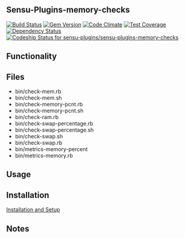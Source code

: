 ## Sensu-Plugins-memory-checks

[ ![Build Status](https://travis-ci.org/sensu-plugins/sensu-plugins-memory-checks.svg?branch=master)](https://travis-ci.org/sensu-plugins/sensu-plugins-memory-checks)
[![Gem Version](https://badge.fury.io/rb/sensu-plugins-memory-checks.svg)](http://badge.fury.io/rb/sensu-plugins-memory-checks)
[![Code Climate](https://codeclimate.com/github/sensu-plugins/sensu-plugins-memory-checks/badges/gpa.svg)](https://codeclimate.com/github/sensu-plugins/sensu-plugins-memory-checks)
[![Test Coverage](https://codeclimate.com/github/sensu-plugins/sensu-plugins-memory-checks/badges/coverage.svg)](https://codeclimate.com/github/sensu-plugins/sensu-plugins-memory-checks)
[![Dependency Status](https://gemnasium.com/sensu-plugins/sensu-plugins-memory-checks.svg)](https://gemnasium.com/sensu-plugins/sensu-plugins-memory-checks)
[ ![Codeship Status for sensu-plugins/sensu-plugins-memory-checks](https://codeship.com/projects/a76e31a0-dc03-0132-9d16-1e3fe125131b/status?branch=master)](https://codeship.com/projects/79854)

## Functionality

## Files
 * bin/check-mem.rb
 * bin/check-mem.sh
 * bin/check-memory-pcnt.rb
 * bin/check-memory-pcnt.sh
 * bin/check-ram.rb
 * bin/check-swap-percentage.rb
 * bin/check-swap-percentage.sh
 * bin/check-swap.sh
 * bin/check-swap.rb
 * bin/metrics-memory-percent
 * bin/metrics-memory.rb

## Usage

## Installation

[Installation and Setup](http://sensu-plugins.io/docs/installation_instructions.html)

## Notes
